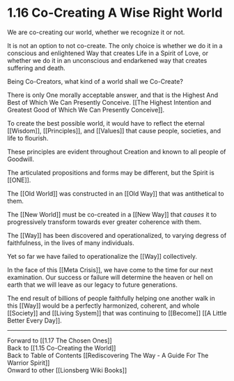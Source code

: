 # 1.16 Co-Creating A Wise Right World 

We are co-creating our world, whether we recognize it or not. 

It is not an option to not co-create. The only choice is whether we do it in a conscious and enlightened Way that creates Life in a Spirit of Love, or whether we do it in an unconscious and endarkened way that creates suffering and death. 

Being Co-Creators, what kind of a world shall we Co-Create? 

There is only One morally acceptable answer, and that is the Highest And Best of Which We Can Presently Conceive. [[The Highest Intention and Greatest Good of Which We Can Presently Conceive]]. 

To create the best possible world, it would have to reflect the eternal [[Wisdom]], [[Principles]], and [[Values]] that cause people, societies, and life to flourish. 

These principles are evident throughout Creation and known to all people of Goodwill. 

The articulated propositions and forms may be different, but the Spirit is [[ONE]]. 

The [[Old World]] was constructed in an [[Old Way]] that was antithetical to them. 

The [[New World]] must be co-created in a [[New Way]] that _causes_ it to progressively transform towards ever greater coherence with them. 

The [[Way]] has been discovered and operationalized, to varying degress of faithfulness, in the lives of many individuals. 

Yet so far we have failed to operationalize the [[Way]] collectively. 

In the face of this [[Meta Crisis]], we have come to the time for our next examination. Our success or failure will determine the heaven or hell on earth that we will leave as our legacy to future generations. 

The end result of billions of people faithfully helping one another walk in this [[Way]] would be a perfectly harmonized, coherent, and whole [[Society]] and [[Living System]] that was continuing to [[Become]] [[A Little Better Every Day]]. 

____
Forward to [[1.17 The Chosen Ones]]  
Back to [[1.15 Co-Creating the World]]  
Back to Table of Contents [[Rediscovering The Way - A Guide For The Warrior Spirit]]  
Onward to other [[Lionsberg Wiki Books]]  

